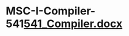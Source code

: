# MSC-I-Compiler-541[541_Compiler.docx](https://github.com/Darsh2398/MSC-I-Compiler-541/files/11042045/541_Compiler.docx)
